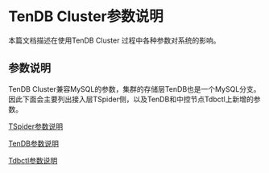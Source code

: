 # TenDB Cluster参数说明
本篇文档描述在使用TenDB Cluster 过程中各种参数对系统的影响。

## 参数说明
TenDB Cluster兼容MySQL的参数，集群的存储层TenDB也是一个MySQL分支。因此下面会主要列出接入层TSpider侧，以及TenDB和中控节点Tdbctl上新增的参数。

[TSpider参数说明](tspider-parameter.md)

[TenDB参数说明](tendb-parameter.md)

[Tdbctl参数说明](tdbctl-parameter.md)

